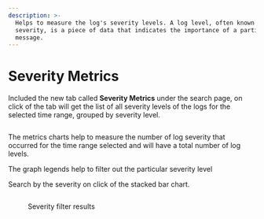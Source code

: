 ```yaml
---
description: >-
  Helps to measure the log's severity levels. A log level, often known as a log
  severity, is a piece of data that indicates the importance of a particular log
  message.
---
```


# Severity Metrics

Included the new tab called **Severity Metrics** under the search page, on click of the tab will get the list of all severity levels of the logs for the selected time range, grouped by severity level.

<figure><img src="../../.gitbook/assets/Screenshot from 2023-01-03 18-29-52.png" alt=""><figcaption></figcaption></figure>

&#x20;The metrics charts help to measure the number of log severity that occurred for the time range selected and will have a total number of log levels.

The graph legends help to filter out the particular severity level

Search by the severity on click of the stacked bar chart.

<figure><img src="../../.gitbook/assets/Screenshot from 2023-01-03 18-20-06.png" alt=""><figcaption><p>Severity filter results</p></figcaption></figure>
